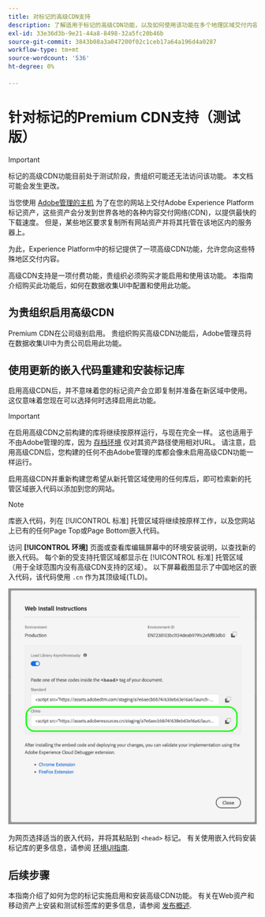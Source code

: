 ```yaml
---
title: 对标记的高级CDN支持
description: 了解适用于标记的高级CDN功能，以及如何使用该功能在多个地理区域交付内容。
exl-id: 33e36d3b-9e21-44a8-8498-32a5fc20b46b
source-git-commit: 3843b08a3a047200f02c1ceb17a64a196d4a0287
workflow-type: tm+mt
source-wordcount: '536'
ht-degree: 0%

---
```


# 针对标记的Premium CDN支持（测试版）

>[!IMPORTANT]
>
>标记的高级CDN功能目前处于测试阶段，贵组织可能还无法访问该功能。 本文档可能会发生更改。

当您使用 [Adobe管理的主机](./hosts/managed-by-adobe-host.md) 为了在您的网站上交付Adobe Experience Platform标记资产，这些资产会分发到世界各地的各种内容交付网络(CDN)，以提供最快的下载速度。 但是，某些地区要求复制所有网站资产并将其托管在该地区内的服务器上。

为此，Experience Platform中的标记提供了一项高级CDN功能，允许您向这些特殊地区交付内容。

高级CDN支持是一项付费功能，贵组织必须购买才能启用和使用该功能。 本指南介绍购买此功能后，如何在数据收集UI中配置和使用此功能。

## 为贵组织启用高级CDN

Premium CDN在公司级别启用。 贵组织购买高级CDN功能后，Adobe管理员将在数据收集UI中为贵公司启用此功能。

## 使用更新的嵌入代码重建和安装标记库

启用高级CDN后，并不意味着您的标记资产会立即复制并准备在新区域中使用。 这仅意味着您现在可以选择何时选择启用此功能。

>[!IMPORTANT]
>
>在启用高级CDN之前构建的库将继续按原样运行，与现在完全一样。 这也适用于不由Adobe管理的库，因为 [存档环境](./environments.md#archive) 仅对其资产路径使用相对URL。 请注意，启用高级CDN后，您构建的任何不由Adobe管理的库都会像未启用高级CDN功能一样运行。

启用高级CDN并重新构建您希望从新托管区域使用的任何库后，即可检索新的托管区域嵌入代码以添加到您的网站。

>[!NOTE]
>
>库嵌入代码，列在 [!UICONTROL 标准] 托管区域将继续按原样工作，以及您网站上已有的任何Page Top或Page Bottom嵌入代码。

访问 **[!UICONTROL 环境]** 页面或查看库编辑屏幕中的环境安装说明，以查找新的嵌入代码。 每个新的受支持托管区域都显示在 [!UICONTROL 标准] 托管区域（用于全球范围内没有高级CDN支持的区域）。 以下屏幕截图显示了中国地区的嵌入代码，该代码使用 `.cn` 作为其顶级域(TLD)。

![中国地区的嵌入代码](../../images/ui/publishing/premium-cdn/embed-codes.png)

为网页选择适当的嵌入代码，并将其粘贴到 `<head>` 标记。 有关使用嵌入代码安装标记库的更多信息，请参阅 [环境UI指南](./environments.md#installation).

## 后续步骤

本指南介绍了如何为您的标记实施启用和安装高级CDN功能。 有关在Web资产和移动资产上安装和测试标签库的更多信息，请参阅 [发布概述](./overview.md).
